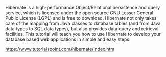 Hibernate is a high-performance Object/Relational persistence and query service, which is licensed under the open source GNU Lesser General Public License (LGPL) and is free to download. Hibernate not only takes care of the mapping from Java classes to database tables (and from Java data types to SQL data types), but also provides data query and retrieval facilities. This tutorial will teach you how to use Hibernate to develop your database based web applications in simple and easy steps.

https://www.tutorialspoint.com/hibernate/index.htm

